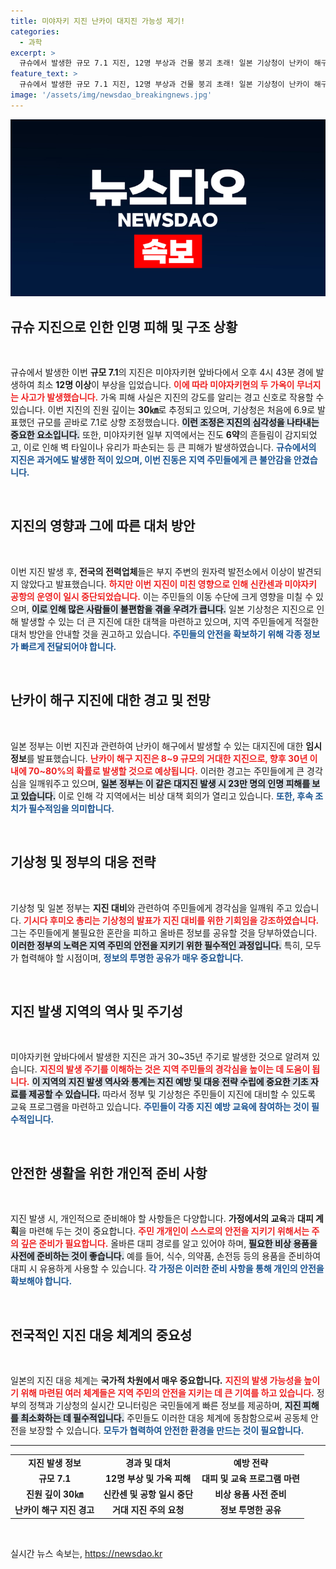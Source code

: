 ```yaml
---
title: 미야자키 지진 난카이 대지진 가능성 제기!
categories:
  - 과학
excerpt: >
  규슈에서 발생한 규모 7.1 지진, 12명 부상과 건물 붕괴 초래! 일본 기상청이 난카이 해구 대지진 가능성을 경고하며 경계 태세에 들어갔다. 일본 정부는 사상 최대 피해를 우려하고 있어, 지역 주민들의 불안감이 더욱 고조되고 있다.
feature_text: >
  규슈에서 발생한 규모 7.1 지진, 12명 부상과 건물 붕괴 초래! 일본 기상청이 난카이 해구 대지진 가능성을 경고하며 경계 태세에 들어갔다. 일본 정부는 사상 최대 피해를 우려하고 있어, 지역 주민들의 불안감이 더욱 고조되고 있다.
image: '/assets/img/newsdao_breakingnews.jpg'
---
```


<p><img src="/assets/img/newsdao_breakingnews.jpg" alt="ranknews 속보" /></p>

<h2 data-ke-size="size26">규슈 지진으로 인한 인명 피해 및 구조 상황</h2>

<p data-ke-size="size16">&nbsp;</p>

<p>규슈에서 발생한 이번 <b>규모 7.1</b>의 지진은 미야자키현 앞바다에서 오후 4시 43분 경에 발생하여 최소 <b>12명 이상</b>이 부상을 입었습니다. <b><span style="color: #ee2323;">이에 따라 미야자키현의 두 가옥이 무너지는 사고가 발생했습니다.</span></b> 가옥 피해 사실은 지진의 강도를 알리는 경고 신호로 작용할 수 있습니다. 이번 지진의 진원 깊이는 <b>30㎞</b>로 추정되고 있으며, 기상청은 처음에 6.9로 발표했던 규모를 곧바로 7.1로 상향 조정했습니다. <b><span style="background-color: #21538527;">이런 조정은 지진의 심각성을 나타내는 중요한 요소입니다.</span></b> 또한, 미야자키현 일부 지역에서는 진도 <b>6약</b>의 흔들림이 감지되었고, 이로 인해 벽 타일이나 유리가 파손되는 등 큰 피해가 발생하였습니다. <b><span style="color: #1a5490;">규슈에서의 지진은 과거에도 발생한 적이 있으며, 이번 진동은 지역 주민들에게 큰 불안감을 안겼습니다.</span></b></p>

<p data-ke-size="size16">&nbsp;</p>

<h2 data-ke-size="size26">지진의 영향과 그에 따른 대처 방안</h2>

<p data-ke-size="size16">&nbsp;</p>

<p>이번 지진 발생 후, <b>전국의 전력업체</b>들은 부지 주변의 원자력 발전소에서 이상이 발견되지 않았다고 발표했습니다. <b><span style="color: #ee2323;">하지만 이번 지진이 미친 영향으로 인해 신칸센과 미야자키 공항의 운영이 일시 중단되었습니다.</span></b> 이는 주민들의 이동 수단에 크게 영향을 미칠 수 있으며, <b><span style="background-color: #21538527;">이로 인해 많은 사람들이 불편함을 겪을 우려가 큽니다.</span></b> 일본 기상청은 지진으로 인해 발생할 수 있는 더 큰 지진에 대한 대책을 마련하고 있으며, 지역 주민들에게 적절한 대처 방안을 안내할 것을 권고하고 있습니다. <b><span style="color: #1a5490;">주민들의 안전을 확보하기 위해 각종 정보가 빠르게 전달되어야 합니다.</span></b></p>

<p data-ke-size="size16">&nbsp;</p>

<h2 data-ke-size="size26">난카이 해구 지진에 대한 경고 및 전망</h2>

<p data-ke-size="size16">&nbsp;</p>

<p>일본 정부는 이번 지진과 관련하여 난카이 해구에서 발생할 수 있는 대지진에 대한 <b>임시 정보</b>를 발표했습니다. <b><span style="color: #ee2323;">난카이 해구 지진은 8~9 규모의 거대한 지진으로, 향후 30년 이내에 70~80%의 확률로 발생할 것으로 예상됩니다.</span></b> 이러한 경고는 주민들에게 큰 경각심을 일깨워주고 있으며, <b><span style="background-color: #21538527;">일본 정부는 이 같은 대지진 발생 시 23만 명의 인명 피해를 보고 있습니다.</span></b> 이로 인해 각 지역에서는 비상 대책 회의가 열리고 있습니다. <b><span style="color: #1a5490;">또한, 후속 조치가 필수적임을 의미합니다.</span></b></p>

<p data-ke-size="size16">&nbsp;</p>

<h2 data-ke-size="size26">기상청 및 정부의 대응 전략</h2>

<p data-ke-size="size16">&nbsp;</p>

<p>기상청 및 일본 정부는 <b>지진 대비</b>와 관련하여 주민들에게 경각심을 일깨워 주고 있습니다. <b><span style="color: #ee2323;">기시다 후미오 총리는 기상청의 발표가 지진 대비를 위한 기회임을 강조하였습니다.</span></b> 그는 주민들에게 불필요한 혼란을 피하고 올바른 정보를 공유할 것을 당부하였습니다. <b><span style="background-color: #21538527;">이러한 정부의 노력은 지역 주민의 안전을 지키기 위한 필수적인 과정입니다.</span></b> 특히, 모두가 협력해야 할 시점이며, <b><span style="color: #1a5490;">정보의 투명한 공유가 매우 중요합니다.</span></b></p>

<p data-ke-size="size16">&nbsp;</p>

<h2 data-ke-size="size26">지진 발생 지역의 역사 및 주기성</h2>

<p data-ke-size="size16">&nbsp;</p>

<p>미야자키현 앞바다에서 발생한 지진은 과거 30~35년 주기로 발생한 것으로 알려져 있습니다. <b><span style="color: #ee2323;">지진의 발생 주기를 이해하는 것은 지역 주민들의 경각심을 높이는 데 도움이 됩니다.</span></b> <b><span style="background-color: #21538527;">이 지역의 지진 발생 역사와 통계는 지진 예방 및 대응 전략 수립에 중요한 기초 자료를 제공할 수 있습니다.</span></b> 따라서 정부 및 기상청은 주민들이 지진에 대비할 수 있도록 교육 프로그램을 마련하고 있습니다. <b><span style="color: #1a5490;">주민들이 각종 지진 예방 교육에 참여하는 것이 필수적입니다.</span></b></p>

<p data-ke-size="size16">&nbsp;</p>

<h2 data-ke-size="size26">안전한 생활을 위한 개인적 준비 사항</h2>

<p data-ke-size="size16">&nbsp;</p>

<p>지진 발생 시, 개인적으로 준비해야 할 사항들은 다양합니다. <b>가정에서의 교육</b>과 <b>대피 계획</b>을 마련해 두는 것이 중요합니다. <b><span style="color: #ee2323;">주민 개개인이 스스로의 안전을 지키기 위해서는 주의 깊은 준비가 필요합니다.</span></b> 올바른 대피 경로를 알고 있어야 하며, <b><span style="background-color: #21538527;">필요한 비상 용품을 사전에 준비하는 것이 좋습니다.</span></b> 예를 들어, 식수, 의약품, 손전등 등의 용품을 준비하여 대피 시 유용하게 사용할 수 있습니다. <b><span style="color: #1a5490;">각 가정은 이러한 준비 사항을 통해 개인의 안전을 확보해야 합니다.</span></b></p>

<p data-ke-size="size16">&nbsp;</p>

<h2 data-ke-size="size26">전국적인 지진 대응 체계의 중요성</h2>

<p data-ke-size="size16">&nbsp;</p>

<p>일본의 지진 대응 체계는 <b>국가적 차원에서 매우 중요합니다.</b> <b><span style="color: #ee2323;">지진의 발생 가능성을 높이기 위해 마련된 여러 체계들은 지역 주민의 안전을 지키는 데 큰 기여를 하고 있습니다.</span></b> 정부의 정책과 기상청의 실시간 모니터링은 국민들에게 빠른 정보를 제공하며, <b><span style="background-color: #21538527;">지진 피해를 최소화하는 데 필수적입니다.</span></b> 주민들도 이러한 대응 체계에 동참함으로써 공동체 안전을 보장할 수 있습니다. <b><span style="color: #1a5490;">모두가 협력하여 안전한 환경을 만드는 것이 필요합니다.</span></b></p>

<hr>

<table>
<tr>
<td style="text-align: center; height: 17px;"><b>지진 발생 정보</b></td>
<td style="text-align: center; height: 17px;"><b>경과 및 대처</b></td>
<td style="text-align: center; height: 17px;"><b>예방 전략</b></td>
</tr>
<tr>
<td style="text-align: center; height: 17px;"><b>규모 7.1</b></td>
<td style="text-align: center; height: 17px;"><b>12명 부상 및 가옥 피해</b></td>
<td style="text-align: center; height: 17px;"><b>대피 및 교육 프로그램 마련</b></td>
</tr>
<tr>
<td style="text-align: center; height: 17px;"><b>진원 깊이 30㎞</b></td>
<td style="text-align: center; height: 17px;"><b>신칸센 및 공항 일시 중단</b></td>
<td style="text-align: center; height: 17px;"><b>비상 용품 사전 준비</b></td>
</tr>
<tr>
<td style="text-align: center; height: 17px;"><b>난카이 해구 지진 경고</b></td>
<td style="text-align: center; height: 17px;"><b>거대 지진 주의 요청</b></td>
<td style="text-align: center; height: 17px;"><b>정보 투명한 공유</b></td>
</tr>
</table>

<p data-ke-size="size16">&nbsp;</p>
실시간 뉴스 속보는, <a href="https://newsdao.kr" rel="dofollow">https://newsdao.kr</a>


